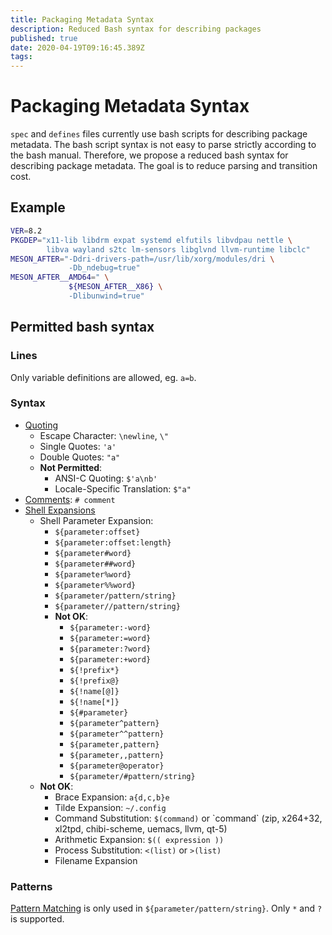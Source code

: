 ```yaml
---
title: Packaging Metadata Syntax
description: Reduced Bash syntax for describing packages
published: true
date: 2020-04-19T09:16:45.389Z
tags: 
---
```


# Packaging Metadata Syntax
`spec` and `defines` files currently use bash scripts for describing package metadata. The bash script syntax is not easy to parse strictly according to the bash manual. Therefore, we propose a reduced bash syntax for describing package metadata. The goal is to reduce parsing and transition cost.

## Example

```bash
VER=8.2
PKGDEP="x11-lib libdrm expat systemd elfutils libvdpau nettle \
        libva wayland s2tc lm-sensors libglvnd llvm-runtime libclc"
MESON_AFTER="-Ddri-drivers-path=/usr/lib/xorg/modules/dri \
             -Db_ndebug=true" 
MESON_AFTER__AMD64=" \
             ${MESON_AFTER__X86} \
             -Dlibunwind=true"
```


## Permitted bash syntax

### Lines

Only variable definitions are allowed, eg. `a=b`.

### Syntax

* [Quoting](https://www.gnu.org/software/bash/manual/bash.html#Quoting)
  * Escape Character: `\newline`, `\"`
  * Single Quotes: `'a'`
  * Double Quotes: `"a"`
  * **Not Permitted**:
  	* ANSI-C Quoting: `$'a\nb'`
   	*	Locale-Specific Translation: `$"a"`
* [Comments](https://www.gnu.org/software/bash/manual/bash.html#Comments): `# comment`
* [Shell Expansions](https://www.gnu.org/software/bash/manual/bash.html#Shell-Expansions)
  * Shell Parameter Expansion:
  	* `${parameter:offset}`
    * `${parameter:offset:length}`
    * `${parameter#word}`
    * `${parameter##word}`
    * `${parameter%word}`
    * `${parameter%%word}`
    * `${parameter/pattern/string}`
    * `${parameter//pattern/string}`
  	* **Not OK**:
      * `${parameter:-word}`
      * `${parameter:=word}`
      * `${parameter:?word}`
      * `${parameter:+word}`
      * `${!prefix*}`
      * `${!prefix@}`
      * `${!name[@]}`
      * `${!name[*]}`
      * `${#parameter}`
      * `${parameter^pattern}`
      * `${parameter^^pattern}`
      * `${parameter,pattern}`
      * `${parameter,,pattern}`
      * `${parameter@operator}`
      * `${parameter/#pattern/string}`
  * **Not OK**:
  	* Brace Expansion: `a{d,c,b}e`
    * Tilde Expansion: `~/.config`
    * Command Substitution: `$(command)` or \`command\` (zip, x264+32, xl2tpd, chibi-scheme, uemacs, llvm, qt-5)
    * Arithmetic Expansion: `$(( expression ))`
    * Process Substitution: `<(list)` or `>(list)`
    * Filename Expansion

### Patterns

[Pattern Matching](https://www.gnu.org/software/bash/manual/bash.html#Pattern-Matching) is only used in `${parameter/pattern/string}`. Only `*` and `?` is supported.

